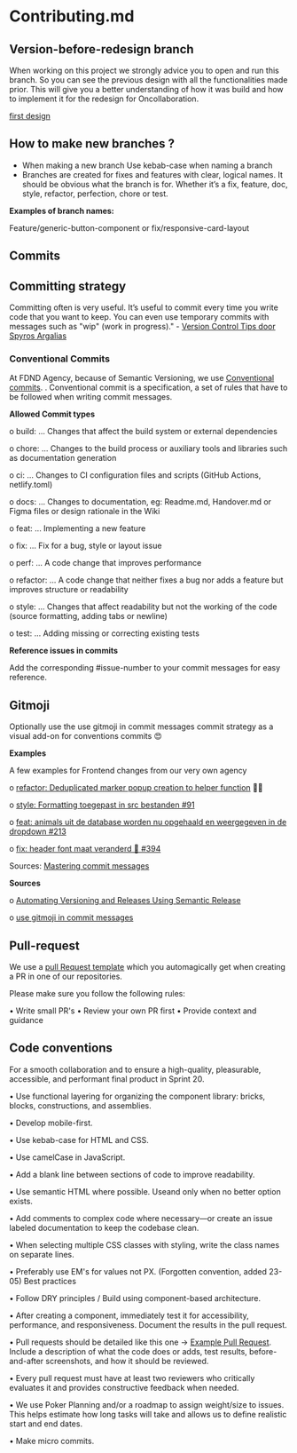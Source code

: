 # Contributing.md

## Version-before-redesign branch
When working on this project we strongly advice you to open and run this branch. So you can see the previous design with all the functionalities made prior. This will give you a better understanding of how it was build and how to implement it for the redesign for Oncollaboration.

[first design](https://github.com/fdnd-agency/oncollaboration/tree/version-before-redesign)

## How to make new branches ?
-	When making  a new branch Use kebab-case when naming a branch
-	Branches are created for fixes and features with clear, logical names. It should be obvious what the branch is for. Whether it’s a fix, feature, doc, style, refactor, perfection, chore or test.

**Examples of branch names:**

Feature/generic-button-component or fix/responsive-card-layout

## Commits

## Committing strategy

Committing often is very useful. It’s useful to commit every time you write code that you want to keep. You can even use temporary commits with messages such as "wip" (work in progress)." - [Version Control Tips door Spyros Argalias](http://programmingduck.com/articles/version-control-commit-early-push-once)

### Conventional Commits

At FDND Agency, because of Semantic Versioning, we use [Conventional commits]( https://www.conventionalcommits.org/en/v1.0.0/). . Conventional commit is a specification, a set of rules that have to be followed when writing commit messages.

**Allowed Commit types**

o	build: ... Changes that affect the build system or external dependencies

o	chore: ... Changes to the build process or auxiliary tools and libraries such as documentation generation

o	ci: ... Changes to CI configuration files and scripts (GitHub Actions, netlify.toml)

o	docs: ... Changes to documentation, eg: Readme.md, Handover.md or Figma files or design rationale in the Wiki

o	feat: ... Implementing a new feature

o	fix: ... Fix for a bug, style or layout issue

o	perf: ... A code change that improves performance

o	refactor: ... A code change that neither fixes a bug nor adds a feature but improves structure or readability

o	style: ... Changes that affect readability but not the working of the code (source formatting, adding tabs or newline)

o	test: ... Adding missing or correcting existing tests

**Reference issues in commits**

Add the corresponding #issue-number to your commit messages for easy reference.

## Gitmoji

Optionally use the use gitmoji in commit messages commit strategy as a visual add-on for conventions commits 😍

**Examples**

A few examples for Frontend changes from our very own agency

o	[refactor: Deduplicated marker popup creation to helper function](https://github.com/fdnd-agency/atlas4045/commit/f759aa484002c83896e3c86eae80503e50d3c731) 🧑‍💻

o	[style: Formatting toegepast in src bestanden #91](https://github.com/fdnd-agency/toolgankelijk/commit/a0db5ce2e8288dcaa8ae5c266063c785e43970f4)

o	[feat: animals uit de database worden nu opgehaald en weergegeven in de dropdown #213](https://github.com/fdnd-agency/tumimundo/commit/849984b90c3c731b8cc740bc3d3968fe182486b6)

o	[fix: header font maat veranderd 🐛 #394](https://github.com/fdnd-agency/biebinbloei.nl/commit/6dd1bb24d362676141482ee49351a30ef7fd8002)

Sources: [Mastering commit messages](https://dev.to/itxshakil/commit-like-a-pro-a-beginners-guide-to-conventional-commits-34c3#bonus-tips-mastering-commit-message-references)

**Sources**

o	[Automating Versioning and Releases Using Semantic Release](https://medium.com/agoda-engineering/automating-versioning-and-releases-using-semantic-release-6ed355ede742)

o	[use gitmoji in commit messages](https://gitmoji.dev/)

## Pull-request

We use a [pull Request template](https://github.com/fdnd-agency/.github/blob/main/pull_request_template.md) which you automagically get when creating a PR in one of our repositories.

Please make sure you follow the following rules:

•	Write small PR's
•	Review your own PR first
•	Provide context and guidance

## Code conventions

For a smooth collaboration and to ensure a high-quality, pleasurable, accessible, and performant final product in Sprint 20.

•	  	Use functional layering for organizing the component library: bricks, blocks, constructions, and assemblies.

•	Develop mobile-first.

•	Use kebab-case for HTML and CSS.

•	Use camelCase in JavaScript.

•	Add a blank line between sections of code to improve readability.

•	Use semantic HTML where possible. Useand only when no better option exists.

•	Add comments to complex code where necessary—or create an issue labeled documentation to keep the codebase clean.

•	When selecting multiple CSS classes with styling, write the class names on separate lines.

•	Preferably use EM's for values not PX. (Forgotten convention, added 23-05) 
Best practices

•	Follow DRY principles / Build using component-based architecture.

•	After creating a component, immediately test it for accessibility, performance, and responsiveness. Document the results in the pull request.

•	Pull requests should be detailed like this one -> [Example Pull Request](https://github.com/fdnd-agency/wogo/pull/24). Include a description of what the code does or adds, test results, before-and-after screenshots, and how it should be reviewed.

•	Every pull request must have at least two reviewers who critically evaluates it and provides constructive feedback when needed.

•	We use Poker Planning and/or a roadmap to assign weight/size to issues. This helps estimate how long tasks will take and allows us to define realistic start and end dates.

•	Make micro commits.


